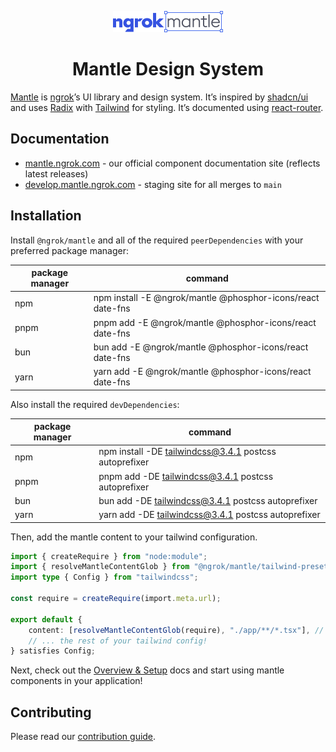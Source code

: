 <p align="center">
  <picture>
    <source media="(prefers-color-scheme: dark)" srcset="https://raw.githubusercontent.com/ngrok-oss/mantle/HEAD/.github/mantle-dark.svg">
    <source media="(prefers-color-scheme: light)" srcset="https://raw.githubusercontent.com/ngrok-oss/mantle/HEAD/.github/mantle-light.svg">
    <img alt="Mantle" src="https://raw.githubusercontent.com/ngrok-oss/mantle/HEAD/.github/mantle-light.svg" width="176" height="34" style="max-width: 100%;">
  </picture>
</p>
<h1 align="center">
  Mantle Design System
</h1>

[Mantle](https://mantle.ngrok.com) is [ngrok](https://ngrok.com/)’s UI library and design system. It’s inspired by [shadcn/ui](https://ui.shadcn.com) and uses [Radix](https://www.radix-ui.com) with [Tailwind](https://tailwindcss.com/) for styling. It’s documented using [react-router](https://reactrouter.com/).

## Documentation

- [mantle.ngrok.com](https://mantle.ngrok.com) - our official component documentation site (reflects latest releases)
- [develop.mantle.ngrok.com](https://develop.mantle.ngrok.com) - staging site for all merges to `main`

## Installation

Install `@ngrok/mantle` and all of the required `peerDependencies` with your preferred package manager:

| package manager | command                                                     |
| --------------- | ----------------------------------------------------------- |
| npm             | npm install -E @ngrok/mantle @phosphor-icons/react date-fns |
| pnpm            | pnpm add -E @ngrok/mantle @phosphor-icons/react date-fns    |
| bun             | bun add -E @ngrok/mantle @phosphor-icons/react date-fns     |
| yarn            | yarn add -E @ngrok/mantle @phosphor-icons/react date-fns    |

Also install the required `devDependencies`:

| package manager | command                                                |
| --------------- | ------------------------------------------------------ |
| npm             | npm install -DE tailwindcss@3.4.1 postcss autoprefixer |
| pnpm            | pnpm add -DE tailwindcss@3.4.1 postcss autoprefixer    |
| bun             | bun add -DE tailwindcss@3.4.1 postcss autoprefixer     |
| yarn            | yarn add -DE tailwindcss@3.4.1 postcss autoprefixer    |

Then, add the mantle content to your tailwind configuration.

```ts
import { createRequire } from "node:module";
import { resolveMantleContentGlob } from "@ngrok/mantle/tailwind-preset";
import type { Config } from "tailwindcss";

const require = createRequire(import.meta.url);

export default {
	content: [resolveMantleContentGlob(require), "./app/**/*.tsx"], // 👈 don't forget to swap out app content glob here!
	// ... the rest of your tailwind config!
} satisfies Config;
```

Next, check out the [Overview & Setup](https://mantle.ngrok.com/) docs and start using mantle components in your application!

## Contributing

Please read our [contribution guide](https://github.com/ngrok-oss/mantle/blob/main/CONTRIBUTING.md).
